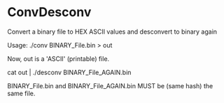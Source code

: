 # ConvDesconv
Convert a binary file to HEX ASCII values and desconvert to binary again

Usage:
./conv BINARY_File.bin > out

Now, out is a 'ASCII' (printable) file.

cat out | ./desconv BINARY_File_AGAIN.bin

BINARY_File.bin and BINARY_File_AGAIN.bin MUST be (same hash) the same file.
